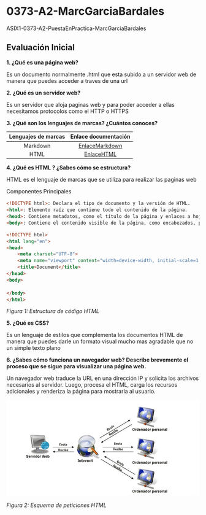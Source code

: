 # 0373-A2-MarcGarciaBardales
ASIX1-0373-A2-PuestaEnPractica-MarcGarciaBardales

## Evaluación Inicial

**1. ¿Qué es una página web?**

Es un documento normalmente .html que esta subido a un servidor web de manera que puedes acceder a traves de una url  

**2. ¿Qué es un servidor web?**

Es un servidor que aloja paginas web y para poder acceder a ellas necesitamos protocolos como el HTTP o HTTPS

**3. ¿Qué son los lenguajes de marcas? ¿Cuántos conoces?**

| Lenguajes de marcas | Enlace documentación |
|:----------:|:----------:|
| Markdown | [EnlaceMarkdown](https://es.wikipedia.org/wiki/Markdown "Markdown")
| HTML | [EnlaceHTML](https://es.wikipedia.org/wiki/HTML "HTML")

**4. ¿Qué es HTML ? ¿Sabes cómo se estructura?**

HTML es el lenguaje de marcas que se utiliza para realizar las paginas web

Componentes Principales

```html
<!DOCTYPE html>: Declara el tipo de documento y la versión de HTML.
<html>: Elemento raíz que contiene todo el contenido de la página.
<head>: Contiene metadatos, como el título de la página y enlaces a hojas de estilo.
<body>: Contiene el contenido visible de la página, como encabezados, párrafos, imágenes, etc.

```

```html
<!DOCTYPE html>
<html lang="en">
<head>
    <meta charset="UTF-8">
    <meta name="viewport" content="width=device-width, initial-scale=1.0">
    <title>Document</title>
</head>
<body>
    
</body>
</html>
```
_Figura 1: Estructura de código HTML_

**5. ¿Qué es CSS?**

Es un lenguaje de estilos que complementa los documentos HTML de manera que puedes darle un formato visual mucho mas agradable que no un simple texto plano 

**6. ¿Sabes cómo funciona un navegador web? Describe brevemente el proceso que se sigue para visualizar una página web.**

Un navegador web traduce la URL en una dirección IP y solicita los archivos necesarios al servidor. Luego, procesa el HTML, carga los recursos adicionales y renderiza la página para mostrarla al usuario.

![NavegadorWeb](https://github.com/marcgarciia18/0373-A2-MarcGarciaBardales/blob/main/Imagenes/Navegador_web.png "FuncionamientoNavegadorWeb")

_Figura 2: Esquema de peticiones HTML_
